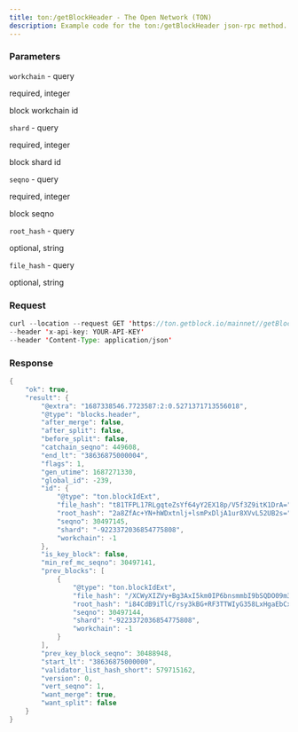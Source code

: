 ```yaml
---
title: ton:/getBlockHeader - The Open Network (TON)
description: Example code for the ton:/getBlockHeader json-rpc method. Сomplete guide on how to use ton:/getBlockHeader json-rpc in GetBlock.io Web3 documentation.
---
```


### Parameters


`workchain` - query

required, integer

block workchain id

`shard` - query

required, integer

block shard id

`seqno` - query

required, integer

block seqno

`root_hash` - query

optional, string

`file_hash` - query

optional, string

### Request

``` java
curl --location --request GET 'https://ton.getblock.io/mainnet//getBlockHeader?workchain=-1&shard=-9223372036854775808&seqno=30497145&root_hash=TqVSpe+5Dxx+RnBdvJ/tJeg13/nAAh9mjR/C+Jy4mmM=' 
--header 'x-api-key: YOUR-API-KEY' 
--header 'Content-Type: application/json'
```

###  Response

``` java
{
    "ok": true,
    "result": {
        "@extra": "1687338546.7723587:2:0.5271371713556018",
        "@type": "blocks.header",
        "after_merge": false,
        "after_split": false,
        "before_split": false,
        "catchain_seqno": 449608,
        "end_lt": "38636875000004",
        "flags": 1,
        "gen_utime": 1687271330,
        "global_id": -239,
        "id": {
            "@type": "ton.blockIdExt",
            "file_hash": "t81TFPL17RLgqteZsYf64yY2EX18p/V5f3Z9itK1DrA=",
            "root_hash": "2a8ZfAc+YN+hWDxtnlj+lsmPxDljA1ur8XVvL52UB2s=",
            "seqno": 30497145,
            "shard": "-9223372036854775808",
            "workchain": -1
        },
        "is_key_block": false,
        "min_ref_mc_seqno": 30497141,
        "prev_blocks": [
            {
                "@type": "ton.blockIdExt",
                "file_hash": "/XCWyXIZVy+Bg3AxI5km0IP6bnsmmbI9bSQDO09m3Lw=",
                "root_hash": "i84CdB9iTlC/rsy3kBG+RF3TTWIyG358LxHgaEbCxkA=",
                "seqno": 30497144,
                "shard": "-9223372036854775808",
                "workchain": -1
            }
        ],
        "prev_key_block_seqno": 30488948,
        "start_lt": "38636875000000",
        "validator_list_hash_short": 579715162,
        "version": 0,
        "vert_seqno": 1,
        "want_merge": true,
        "want_split": false
    }
}
```

